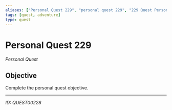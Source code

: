 ```yaml
---
aliases: ["Personal Quest 229", "personal quest 229", "229 Quest Personal"]
tags: [quest, adventure]
type: quest
---
```


# Personal Quest 229

*Personal Quest*

## Objective
Complete the personal quest objective.

---
*ID: QUEST00228*